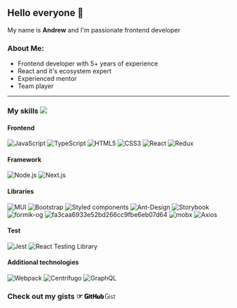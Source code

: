 
## Hello everyone 👋

My name is **Andrew** and I'm passionate frontend developer

### About Me:
- Frontend developer with 5+ years of experience
- React and it's ecosystem expert
- Experienced mentor
- Team player

---

### My skills <img src="https://media.giphy.com/media/12PXNbcHW8C9Bm/giphy.gif" width="50">
#### Frontend  
![JavaScript](https://img.shields.io/badge/javascript-%23323330.svg?style=for-the-badge&logo=javascript&logoColor=%23F7DF1E) ![TypeScript](https://img.shields.io/badge/typescript-%23007ACC.svg?style=for-the-badge&logo=typescript&logoColor=white)
 ![HTML5](https://img.shields.io/badge/html5-%23E34F26.svg?style=for-the-badge&logo=html5&logoColor=white) ![CSS3](https://img.shields.io/badge/css3-%231572B6.svg?style=for-the-badge&logo=css3&logoColor=white) ![React](https://img.shields.io/badge/react-%2320232a.svg?style=for-the-badge&logo=react&logoColor=%2361DAFB) ![Redux](https://img.shields.io/badge/redux-%23593d88.svg?style=for-the-badge&logo=redux&logoColor=white) 
#### Framework
![Node.js](https://img.shields.io/badge/Node.js-%23323330.svg?style=for-the-badge&logo=Node.js&logoColor=%23F7DF1Ez) ![Next.js](https://img.shields.io/badge/Next.js-%23323330.svg?style=for-the-badge&logo=Next.js&logoColor=%23F7DF1Ez) 

 #### Libraries
![MUI](https://img.shields.io/badge/MUI-%230081CB.svg?style=for-the-badge&logo=mui&logoColor=white) ![Bootstrap](https://img.shields.io/badge/bootstrap-%23563D7C.svg?style=for-the-badge&logo=bootstrap&logoColor=white) ![Styled components](https://img.shields.io/badge/styled--components-DB7093?style=for-the-badge&logo=styled-components&logoColor=white) ![Ant-Design](https://img.shields.io/badge/-AntDesign-%230170FE?style=for-the-badge&logo=ant-design&logoColor=white) ![Storybook](https://img.shields.io/badge/-Storybook-FF4785?style=for-the-badge&logo=storybook&logoColor=white) 
![formik-og](https://user-images.githubusercontent.com/52775865/162455247-cc1aa3ef-5f81-49fd-a478-10728fd2edde.png) ![fa3caa6933e52bd266cc9fbe6eb07d64](https://user-images.githubusercontent.com/52775865/162456297-011bc6e7-8c45-48df-97b3-d10bebe9c07b.png)
![mobx](https://img.shields.io/badge/mobx-%23323330.svg?style=for-the-badge&logo=mobx&logoColor=%23F7DF1Ez) ![Axios](https://img.shields.io/badge/Axios-%23323330.svg?style=for-the-badge&logo=Axios&logoColor=%23F7DF1Ez)
#### Test
![Jest](https://img.shields.io/badge/Jest-323330?style=for-the-badge&logo=Jest&logoColor=white) ![React Testing Library](https://img.shields.io/badge/React%20Testing%20Library-%23323330.svg?style=for-the-badge&logo=React%20Testing%20Library&logoColor=%23F7DF1Ez)

#### Additional technologies
![Webpack](https://img.shields.io/badge/Webpack-%23323330.svg?style=for-the-badge&logo=Webpack&logoColor=%23F7DF1Ez) ![Centrifugo](https://img.shields.io/badge/Centrifugo-%23323330.svg?style=for-the-badge&logo=Centrifugo&logoColor=%23F7DF1Ez) ![GraphQL](https://img.shields.io/badge/GraphQL-%23323330.svg?style=for-the-badge&logo=GraphQL&logoColor=%23F7DF1Ez)
### Check out my gists ☞ [<img src= "https://raw.githubusercontent.com/b4b4r07/i/master/gist/logo.png" width="70">](https://gist.github.com/andrewdev111)

